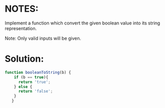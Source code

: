 # NOTES:
Implement a function which convert the given boolean value into its string representation.

Note: Only valid inputs will be given.
# Solution:	
```javascript
function booleanToString(b) {
    if (b == true){
      return 'true';
    } else {
      return 'false';
    }
   }
```
